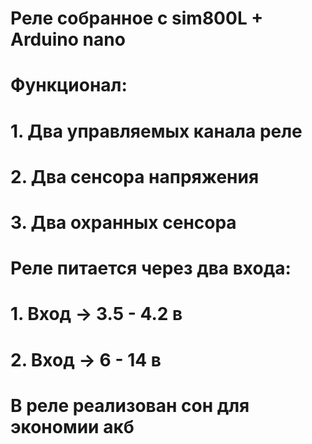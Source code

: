 # Реле собранное с sim800L + Arduino nano
#
# Функционал:
#   1. Два управляемых канала реле
#   2. Два сенсора напряжения
#   3. Два охранных сенсора
#
# Реле питается через два входа:
#   1. Вход -> 3.5 - 4.2 в
#   2. Вход -> 6 - 14 в
#
# В реле реализован сон для экономии акб